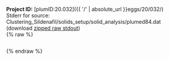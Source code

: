 **Project ID:** [plumID:20.032]({{ '/' | absolute_url }}eggs/20/032/)  
Stderr for source:  Clustering_Sildenafil/solids_setup/solid_analysis/plumed84.dat   
(download [zipped raw stdout](plumed84.dat.plumed.stdout.txt.zip))  
{% raw %}
<pre>
</pre>
{% endraw %}
